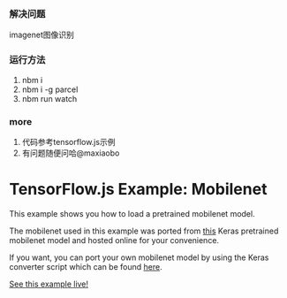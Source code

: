 ### 解决问题
imagenet图像识别

### 运行方法
1. nbm i 
2. nbm i -g parcel
3. nbm run watch

### more
1. 代码参考tensorflow.js示例
2. 有问题随便问哈@maxiaobo

# TensorFlow.js Example: Mobilenet

This example shows you how to load a pretrained mobilenet model.

The mobilenet used in this example was ported from
[this](https://github.com/fchollet/deep-learning-models/releases/download/v0.6/mobilenet_2_5_224_tf.h5)
Keras pretrained mobilenet model and hosted online for your convenience.

If you want, you can port your own mobilenet model by using the Keras converter script which
can be found [here](https://github.com/tensorflow/tfjs-converter).

[See this example live!](https://storage.googleapis.com/tfjs-examples/mobilenet/dist/index.html)
